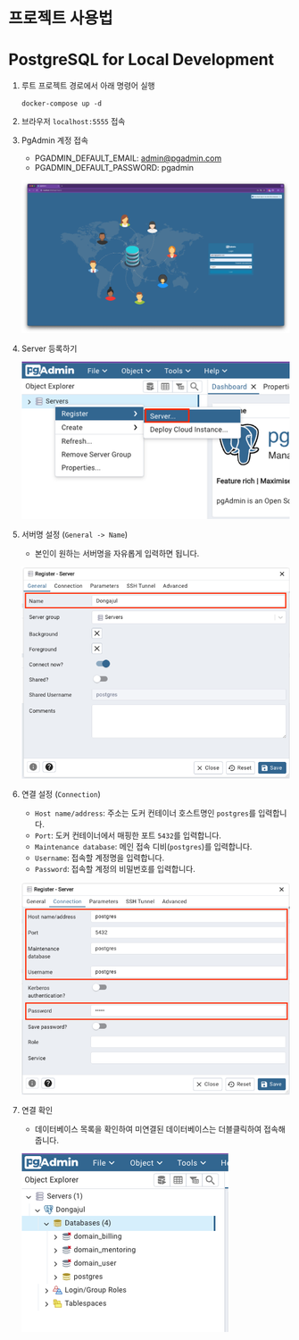 # 프로젝트 사용법

# PostgreSQL for Local Development

1. 루트 프로젝트 경로에서 아래 명령어 실행

    ```shell
    docker-compose up -d
    ```

2. 브라우저 `localhost:5555` 접속

3. PgAdmin 계정 접속 
    - PGADMIN_DEFAULT_EMAIL: admin@pgadmin.com
    - PGADMIN_DEFAULT_PASSWORD: pgadmin

   ![](images/pgadmin-1.png)

4. Server 등록하기

   ![](images/pgadmin-2.png)

5. 서버명 설정 (`General -> Name`)
   - 본인이 원하는 서버명을 자유롭게 입력하면 됩니다.

   ![](images/pgadmin-3.png)

6. 연결 설정 (`Connection`)
   - `Host name/address`: 주소는 도커 컨테이너 호스트명인 `postgres`를 입력합니다.
   - `Port`: 도커 컨테이너에서 매핑한 포트 `5432`를 입력합니다.
   - `Maintenance database`: 메인 접속 디비(`postgres`)를 입력합니다.
   - `Username`: 접속할 계정명을 입력합니다.
   - `Password`: 접속할 계정의 비밀번호를 입력합니다.
   
   ![](images/pgadmin-4.png)

7. 연결 확인
   - 데이터베이스 목록을 확인하여 미연결된 데이터베이스는 더블클릭하여 접속해줍니다.

   ![](images/pgadmin-5.png)

